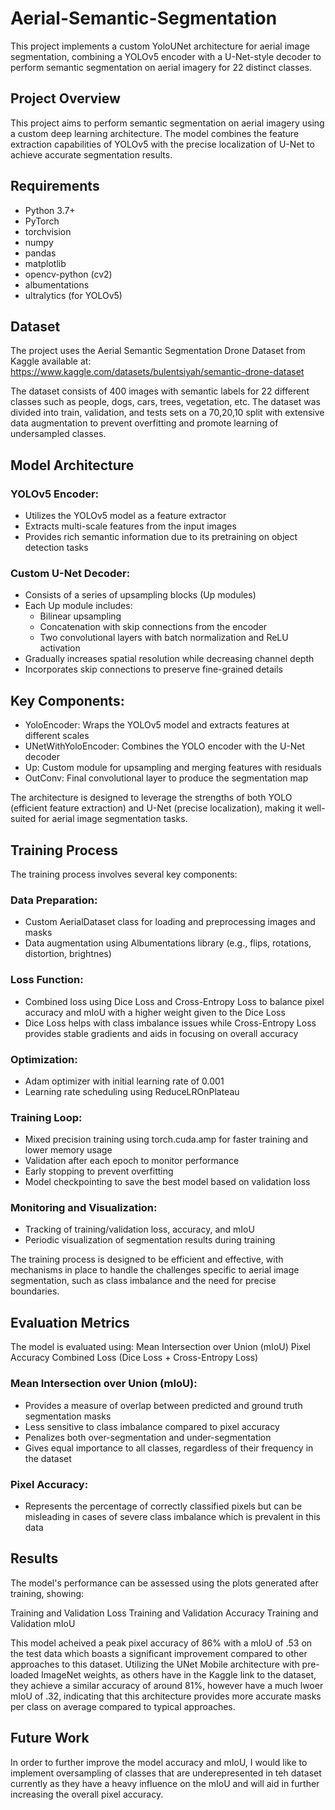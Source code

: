 # Aerial-Semantic-Segmentation

This project implements a custom YoloUNet architecture for aerial image segmentation, combining a YOLOv5 encoder with a U-Net-style decoder to perform semantic segmentation on aerial imagery for 22 distinct classes.

## Project Overview

This project aims to perform semantic segmentation on aerial imagery using a custom deep learning architecture. The model combines the feature extraction capabilities of YOLOv5 with the precise localization of U-Net to achieve accurate segmentation results.

## Requirements

- Python 3.7+
- PyTorch
- torchvision
- numpy
- pandas
- matplotlib
- opencv-python (cv2)
- albumentations
- ultralytics (for YOLOv5)

## Dataset
The project uses the Aerial Semantic Segmentation Drone Dataset from Kaggle available at:
https://www.kaggle.com/datasets/bulentsiyah/semantic-drone-dataset

The dataset consists of 400 images with semantic labels for 22 different classes such as people, dogs, cars, trees, vegetation, etc.
The dataset was divided into train, validation, and tests sets on a 70,20,10 split with extensive data augmentation to prevent overfitting and promote learning of undersampled classes.


## Model Architecture
### YOLOv5 Encoder:
- Utilizes the YOLOv5 model as a feature extractor
- Extracts multi-scale features from the input images
- Provides rich semantic information due to its pretraining on object detection tasks

### Custom U-Net Decoder:
- Consists of a series of upsampling blocks (Up modules)
- Each Up module includes:
    - Bilinear upsampling
    - Concatenation with skip connections from the encoder
    - Two convolutional layers with batch normalization and ReLU activation
- Gradually increases spatial resolution while decreasing channel depth
- Incorporates skip connections to preserve fine-grained details

## Key Components:
- YoloEncoder: Wraps the YOLOv5 model and extracts features at different scales
- UNetWithYoloEncoder: Combines the YOLO encoder with the U-Net decoder
- Up: Custom module for upsampling and merging features with residuals
- OutConv: Final convolutional layer to produce the segmentation map

The architecture is designed to leverage the strengths of both YOLO (efficient feature extraction) and U-Net (precise localization), making it well-suited for aerial image segmentation tasks.

## Training Process
The training process involves several key components:

### Data Preparation:
- Custom AerialDataset class for loading and preprocessing images and masks
- Data augmentation using Albumentations library (e.g., flips, rotations, distortion, brightnes)

### Loss Function:
- Combined loss using Dice Loss and Cross-Entropy Loss to balance pixel accuracy and mIoU with a higher weight given to the Dice Loss 
- Dice Loss helps with class imbalance issues while Cross-Entropy Loss provides stable gradients and aids in focusing on overall accuracy

### Optimization:
- Adam optimizer with initial learning rate of 0.001
- Learning rate scheduling using ReduceLROnPlateau

### Training Loop:
- Mixed precision training using torch.cuda.amp for faster training and lower memory usage
- Validation after each epoch to monitor performance
- Early stopping to prevent overfitting
- Model checkpointing to save the best model based on validation loss

### Monitoring and Visualization:
- Tracking of training/validation loss, accuracy, and mIoU
- Periodic visualization of segmentation results during training

The training process is designed to be efficient and effective, with mechanisms in place to handle the challenges specific to aerial image segmentation, such as class imbalance and the need for precise boundaries.

## Evaluation Metrics
The model is evaluated using:
    Mean Intersection over Union (mIoU)
    Pixel Accuracy
    Combined Loss (Dice Loss + Cross-Entropy Loss)

### Mean Intersection over Union (mIoU):
- Provides a measure of overlap between predicted and ground truth segmentation masks
- Less sensitive to class imbalance compared to pixel accuracy
- Penalizes both over-segmentation and under-segmentation
- Gives equal importance to all classes, regardless of their frequency in the dataset

### Pixel Accuracy:
- Represents the percentage of correctly classified pixels but can be misleading in cases of severe class imbalance which is prevalent in this data   
    
## Results
The model's performance can be assessed using the plots generated after training, showing:

Training and Validation Loss
Training and Validation Accuracy
Training and Validation mIoU

This model acheived a peak pixel accuracy of 86% with a mIoU of .53 on the test data which boasts a significant improvement compared to other approaches to this dataset. Utilizing the UNet Mobile architecture with pre-loaded ImageNet weights, as others have in the Kaggle link to the dataset, they achieve a similar accuracy of around 81%, however have a much lwoer mIoU of .32, indicating that this architecture provides more accurate masks per class on average compared to typical approaches.

## Future Work
In order to further improve the model accuracy and mIoU, I would like to implement oversampling of classes that are underepresented in teh dataset currently as they have a heavy influence on the mIoU and will aid in further increasing the overall pixel accuracy.
